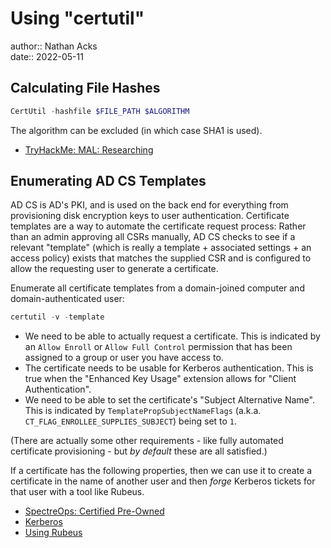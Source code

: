 # Using "certutil"

author:: Nathan Acks  
date:: 2022-05-11

## Calculating File Hashes

```powershell
CertUtil -hashfile $FILE_PATH $ALGORITHM
```

The algorithm can be excluded (in which case SHA1 is used).

* [TryHackMe: MAL: Researching](tryhackme-mal-researching.md)

## Enumerating AD CS Templates

AD CS is AD's PKI, and is used on the back end for everything from provisioning disk encryption keys to user authentication. Certificate templates are a way to automate the certificate request process: Rather than an admin approving all CSRs manually, AD CS checks to see if a relevant "template" (which is really a template + associated settings + an access policy) exists that matches the supplied CSR and is configured to allow the requesting user to generate a certificate.

Enumerate all certificate templates from a domain-joined computer and domain-authenticated user:

```powershell
certutil -v -template
```

* We need to be able to actually request a certificate. This is indicated by an `Allow Enroll` or `Allow Full Control` permission that has been assigned to a group or user you have access to.
* The certificate needs to be usable for Kerberos authentication. This is true when the "Enhanced Key Usage" extension allows for "Client Authentication".
* We need to be able to set the certificate's "Subject Alternative Name". This is indicated by `TemplatePropSubjectNameFlags` (a.k.a. `CT_FLAG_ENROLLEE_SUPPLIES_SUBJECT`) being set to `1`.

(There are actually some other requirements - like fully automated certificate provisioning - but *by default* these are all satisfied.)

If a certificate has the following properties, then we can use it to create a certificate in the name of another user and then *forge* Kerberos tickets for that user with a tool like Rubeus.

* [SpectreOps: Certified Pre-Owned](https://posts.specterops.io/certified-pre-owned-d95910965cd2)
* [Kerberos](kerberos.md)
* [Using Rubeus](rubeus.md)
